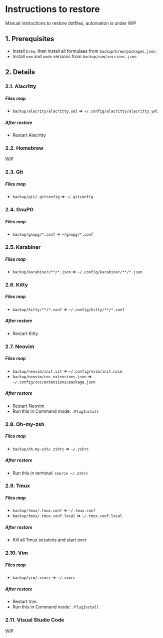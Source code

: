 # Instructions to restore

Manual instructions to restore dotfiles, automation is under WIP

## 1. Prerequisites

- Install `brew`, then install all formulaes from `backup/brew/packages.json`.
- Install `nvm` and `node` versions from `backup/nvm/versions.json`.

## 2. Details

### 2.1. Alacritty

##### Files map

- `backup/alacrity/alacritty.yml` => `~/.config/alacritty/alacritty.yml`

##### After restore

- Restart Alacritty

### 2.2. Homebrew

WIP

### 2.3. Git

##### Files map

- `backup/git/.gitconfig` => `~/.gitconfig`

### 2.4. GnuPG

##### Files map

- `backup/gnupg/*.conf` => `~/gnupg/*.conf`

### 2.5. Karabiner

##### Files map

- `backup/karabiner/**/*.json` => `~/.config/karabiner/**/*.json`

### 2.6. Kitty

##### Files map

- `backup/kitty/**/*.conf` => `~/.config/kitty/**/*.conf`

##### After restore

- Restart Kitty

### 2.7. Neovim

##### Files map

- `backup/neovim/init.vit` => `~/.config/nvim/init.nvim`
- `backup/neovim/coc-extensions.json` => `~/.config/coc/extensions/package.json`

##### After restore

- Restart Neovim
- Run this in Command mode: `:PlugInstall`

### 2.8. Oh-my-zsh

##### Files map

- `backup/oh-my-zsh/.zshrc` => `~/.zshrc`

##### After restore

- Run this in terminal: `source ~/.zshrc`

### 2.9. Tmux

##### Files map

- `backup/tmux/.tmux.conf` => `~/.tmux.conf`
- `backup/tmux/.tmux.conf.local` => `~/.tmux.conf.local`

##### After restore

- Kill all Tmux sessions and start over

### 2.10. Vim

##### Files map

- `backup/vim/.vimrc` => `~/.vimrc`

##### After restore

- Restart Vim
- Run this in Command mode: `:PlugInstall`

### 2.11. Visual Studio Code

WIP
